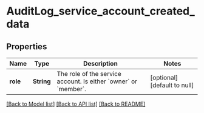 # AuditLog_service_account_created_data
## Properties

| Name | Type | Description | Notes |
|------------ | ------------- | ------------- | -------------|
| **role** | **String** | The role of the service account. Is either &#x60;owner&#x60; or &#x60;member&#x60;. | [optional] [default to null] |

[[Back to Model list]](../README.md#documentation-for-models) [[Back to API list]](../README.md#documentation-for-api-endpoints) [[Back to README]](../README.md)

